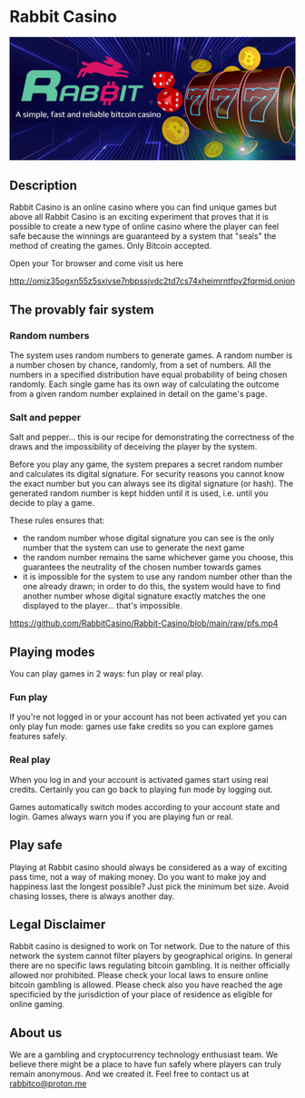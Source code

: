 # Rabbit Casino

![project image](https://github.com/RabbitCasino/Rabbit-Casino/blob/main/raw/banner.jpg)

## Description

Rabbit Casino is an online casino where you can find unique games but above all Rabbit Casino is an exciting experiment that proves that it is possible to create a new type of online casino where the player can feel safe because the winnings are guaranteed by a system that "seals" the method of creating the games.
Only Bitcoin accepted.

Open your Tor browser and come visit us here

http://omiz35ogxn55z5sxivse7nbpssjvdc2td7cs74xheimrntfpv2fqrmid.onion


## The provably fair system

### Random numbers

The system uses random numbers to generate games. A random number is a number chosen by chance, randomly, from a set of numbers. All the numbers in a specified distribution have equal probability of being chosen randomly.
Each single game has its own way of calculating the outcome from a given random number explained in detail on the game's page.

### Salt and pepper

Salt and pepper... this is our recipe for demonstrating the correctness of the draws and the impossibility of deceiving the player by the system.

Before you play any game, the system prepares a secret random number and calculates its digital signature. For security reasons you cannot know the exact number but you can always see its digital signature (or hash). The generated random number is kept hidden until it is used, i.e. until you decide to play a game.

These rules ensures that:
- the random number whose digital signature you can see is the only number that the system can use to generate the next game
- the random number remains the same whichever game you choose, this guarantees the neutrality of the chosen number towards games
- it is impossible for the system to use any random number other than the one already drawn; in order to do this, the system would have to find another number whose digital signature exactly matches the one displayed to the player... that's impossible.

https://github.com/RabbitCasino/Rabbit-Casino/blob/main/raw/pfs.mp4

## Playing modes

You can play games in 2 ways: fun play or real play.

### Fun play
If you're not logged in or your account has not been activated yet you can only play fun mode: games use fake credits so you can explore games features safely.

### Real play
When you log in and your account is activated games start using real credits. Certainly you can go back to playing fun mode by logging out.

Games automatically switch modes according to your account state and login.
Games always warn you if you are playing fun or real.

## Play safe

Playing at Rabbit casino should always be considered as a way of exciting pass time, not a way of making money.
Do you want to make joy and happiness last the longest possible? Just pick the minimum bet size. Avoid chasing losses, there is always another day. 

## Legal Disclaimer

Rabbit casino is designed to work on Tor network. Due to the nature of this network the system cannot filter players by geographical origins. In general there are no specific laws regulating bitcoin gambling. It is neither officially allowed nor prohibited.
Please check your local laws to ensure online bitcoin gambling is allowed.
Please check also you have reached the age specificied by the jurisdiction of your place of residence as eligible for online gaming.

## About us

We are a gambling and cryptocurrency technology enthusiast team. We believe there might be a place to have fun safely where players can truly remain anonymous. And we created it.
Feel free to contact us at rabbitco@proton.me
